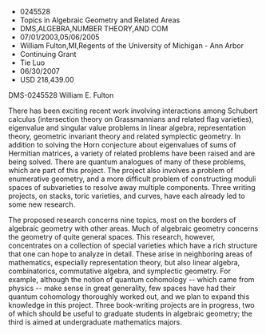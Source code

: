 
* 0245528
* Topics in Algebraic Geometry and Related Areas
* DMS,ALGEBRA,NUMBER THEORY,AND COM
* 07/01/2003,05/06/2005
* William Fulton,MI,Regents of the University of Michigan - Ann Arbor
* Continuing Grant
* Tie Luo
* 06/30/2007
* USD 218,439.00

DMS-0245528 William E. Fulton

There has been exciting recent work involving interactions among Schubert
calculus (intersection theory on Grassmannians and related flag varieties),
eigenvalue and singular value problems in linear algebra, representation theory,
geometric invariant theory and related symplectic geometry. In addition to
solving the Horn conjecture about eigenvalues of sums of Hermitian matrices, a
variety of related problems have been raised and are being solved. There are
quantum analogues of many of these problems, which are part of this project. The
project also involves a problem of enumerative geometry, and a more difficult
problem of constructing moduli spaces of subvarieties to resolve away multiple
components. Three writing projects, on stacks, toric varieties, and curves, have
each already led to some new research.

The proposed research concerns nine topics, most on the borders of algebraic
geometry with other areas. Much of algebraic geometry concerns the geometry of
quite general spaces. This research, however, concentrates on a collection of
special varieties which have a rich structure that one can hope to analyze in
detail. These arise in neighboring areas of mathematics, especially
representation theory, but also linear algebra, combinatorics, commutative
algebra, and symplectic geometry. For example, although the notion of quantum
cohomology -- which came from physics -- make sense in great generality, few
spaces have had their quantum cohomology thoroughly worked out, and we plan to
expand this knowledge in this project. Three book-writing projects are in
progress, two of which should be useful to graduate students in algebraic
geometry; the third is aimed at undergraduate mathematics majors.


